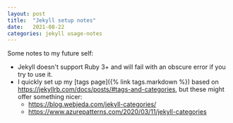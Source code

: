 ```yaml
---
layout: post
title:  "Jekyll setup notes"
date:   2021-08-22
categories: jekyll usage-notes
---
```


Some notes to my future self:

- Jekyll doesn't support Ruby 3+ and will fail with an obscure error if you try
  to use it.
- I quickly set up my [tags page]({% link tags.markdown %}) based on <https://jekyllrb.com/docs/posts/#tags-and-categories>, but these might offer something nicer:
  - <https://blog.webjeda.com/jekyll-categories/>
  - <https://www.azurepatterns.com/2020/03/11/jekyll-categories>
